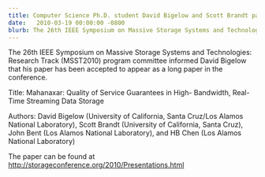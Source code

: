 ```yaml
---
title: Computer Science Ph.D. student David Bigelow and Scott Brandt paper is accepted for IEEE Symposium 2010
date:   2010-03-19 00:00:00 -0800
blurb: The 26th IEEE Symposium on Massive Storage Systems and Technologies Research Track (MSST2010) program committee informed David Bigelow that his paper has been accepted to appear as a long paper in the  conference.
---
```

The 26th IEEE Symposium on Massive Storage Systems and Technologies: Research
Track (MSST2010) program committee informed David Bigelow that his paper has
been accepted to appear as a long paper in the  conference.

Title: Mahanaxar: Quality of Service Guarantees in High- Bandwidth, Real-Time
Streaming Data Storage

Authors: David Bigelow (University of California, Santa Cruz/Los Alamos National
Laboratory), Scott Brandt (University of California, Santa Cruz), John Bent
(Los Alamos National Laboratory), and HB Chen (Los Alamos National Laboratory)

The paper can be found at
http://storageconference.org/2010/Presentations.html
